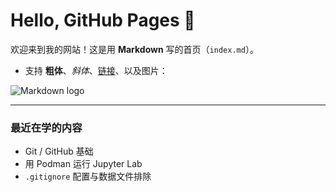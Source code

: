 # Hello, GitHub Pages 👋

欢迎来到我的网站！这是用 **Markdown** 写的首页（`index.md`）。

- 支持 **粗体**、_斜体_、[链接](https://github.com)、以及图片：

![Markdown logo](https://upload.wikimedia.org/wikipedia/commons/4/48/Markdown-mark.svg)

---

### 最近在学的内容
- Git / GitHub 基础
- 用 Podman 运行 Jupyter Lab
- `.gitignore` 配置与数据文件排除
